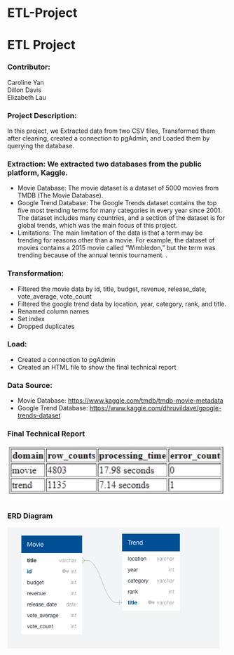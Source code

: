 # ETL-Project

# ETL Project

### Contributor: 
Caroline Yan  
Dillon Davis  
Elizabeth Lau  

### Project Description:
In this project, we Extracted data from two CSV files, Transformed them after cleaning, created a connection to pgAdmin, and Loaded them by querying the database. 

### Extraction: We extracted two databases from the public platform, Kaggle. 
* Movie Database: The movie dataset is a dataset of 5000 movies from TMDB (The Movie Database).
* Google Trend Database: The Google Trends dataset contains the top five most trending terms for many categories in every year since 2001. The dataset includes many countries, and a section of the dataset is for global trends, which was the main focus of this project.
 * Limitations: The main limitation of the data is that a term may be trending for reasons other than a movie. For example, the dataset of movies contains a 2015 movie called “Wimbledon,” but the term was trending because of the annual tennis tournament.
.				
### Transformation: 
* Filtered the movie data by id, title, budget, revenue, release_date, vote_average, vote_count
* Filtered the google trend data by location, year, category, rank, and title.
* Renamed column names
* Set index
* Dropped duplicates

### Load: 
* Created a connection to pgAdmin
* Created an HTML file to show the final technical report

### Data Source:
* Movie Database: https://www.kaggle.com/tmdb/tmdb-movie-metadata
* Google Trend Database: https://www.kaggle.com/dhruvildave/google-trends-dataset

### Final Technical Report
![plot](report1.png)

### ERD Diagram
![plot](ERDiagram.png)
